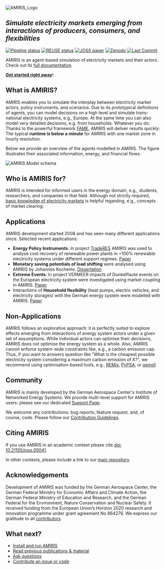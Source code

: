 <!-- SPDX-FileCopyrightText: 2025 German Aerospace Center <amiris@dlr.de>

SPDX-License-Identifier: Apache-2.0 -->
![AMIRIS_Logo](https://gitlab.com/dlr-ve/esy/amiris/amiris/-/wikis/uploads/AMIRIS_LogoWTitle.png)

## _Simulate electricity markets emerging from interactions of producers, consumers, and flexibilities_

[![Pipeline status](https://gitlab.com/dlr-ve/esy/amiris/amiris/badges/main/pipeline.svg)](https://gitlab.com/dlr-ve/esy/amiris/amiris/-/commits/main)
[![REUSE status](https://api.reuse.software/badge/gitlab.com/dlr-ve/esy/amiris/amiris/)](https://api.reuse.software/info/gitlab.com/dlr-ve/esy/amiris/amiris/)
[![JOSS paper](https://joss.theoj.org/papers/10.21105/joss.05041/status.svg)](https://joss.theoj.org/papers/10.21105/joss.05041)
[![Zenodo](https://img.shields.io/badge/Research-Zenodo-blue)](https://zenodo.org/communities/amiris)
[![Last Commit](https://img.shields.io/gitlab/last-commit/dlr-ve/esy/amiris/amiris)](https://gitlab.com/fame-framework/fame-io/-/commits/main)

AMIRIS is an agent-based simulation of electricity markets and their actors. Check out its [full documentation](https://gitlab.com/dlr-ve/esy/amiris/amiris/-/wikis/home).

**[Get started right away](https://gitlab.com/dlr-ve/esy/amiris/amiris/-/wikis/GetStarted/QuickStart)**!

## What is AMIRIS?

AMIRIS enables you to simulate the interplay between electricity market actors, policy instruments, and scenarios.
Due to its prototypical definitions of agents, you can model decisions on a high level and simulate trans-national electricity systems, e.g., Europe.
At the same time you can also model very detailed decisions, e.g. from households.
Whatever you do: Thanks to the powerful framework [FAME](https://gitlab.com/fame-framework), AMIRIS will deliver results quickly: The typical **runtime is below a minute** for AMIRIS with one market zone in hourly resolution.

Below we provide an overview of the agents modelled in AMIRIS. The figure illustrates their associated information, energy, and financial flows.

![AMIRIS Model schema](https://gitlab.com/dlr-ve/esy/amiris/amiris/-/wikis/uploads/AMIRIS_ModellSchema_CCBY4.png)

## Who is AMIRIS for?

AMIRIS is intended for informed users in the energy domain, e.g., students, researchers, and companies in that field.
Although not strictly required, [basic knowledge of electricity markets](https://en.wikipedia.org/wiki/Electricity_market#Wholesale_electricity_market) is helpful regarding, e.g., concepts of market clearing.

## Applications

AMIRIS development started 2008 and has seen many different applications since. 
Selected recent applications:

- **Energy Policy Instruments**: In project [TradeRES](https://traderes.eu/) AMIRIS was used to analyse cost recovery of renewable power plants in ~100% renewable electricity systems under different support regimes. [Paper](https://doi.org/10.1049/icp.2024.1851)
- **Monetary saving potentials of load shifting** were analysed using AMIRIS by Johannes Kochems. [Dissertation](https://depositonce.tu-berlin.de/items/4a364bac-9e97-4d35-8eb6-645824cfc02d)
- **Extreme Events**: In project VERMEER impacts of Dunkelflaute events on the European electricity system were investigated using market coupling in AMIRIS. [Paper](https://zenodo.org/records/10561382)
- Interactions of **Household flexibility** (heat pumps, electric vehicles, and electricity storages) with the German energy system were modelled with AMIRIS. [Paper](https://elib.dlr.de/207802/)

## Non-Applications

AMIRIS follows an explorative approach: it is perfectly suited to explore effects emerging from interactions of energy system actors under a given set of assumptions.
While individual actors can optimise their decisions, AMIRIS does not optimise the energy system as a whole.
Also, AMIRIS cannot enforce system-wide constraints like, e.g., a carbon emission cap.
Thus, if you want to answers question like "What is the cheapest possible electricity system considering a maximum carbon emission of X?", we recommend using optimisation-based tools, e.g., [REMix](https://gitlab.com/dlr-ve/esy/remix/framework), [PyPSA](https://pypsa.org/), or [oemof](https://oemof.org/).

## Community

AMIRIS is mainly developed by the German Aerospace Center's Institute of Networked Energy Systems.
We provide multi-level support for AMIRIS users: please see our dedicated [Support Page](https://gitlab.com/dlr-ve/esy/amiris/amiris/-/wikis/Community/Support).

We welcome any contributions: bug reports, feature request, and, of course, code.
Please follow our [Contribution Guidelines](https://gitlab.com/dlr-ve/esy/amiris/amiris/-/wikis/Community/Contribute).

## Citing AMIRIS

If you use AMIRIS in an academic context please cite [doi: 10.21105/joss.05041](https://doi.org/10.21105/joss.05041).

In other contexts, please include a link to our [main repository](https://gitlab.com/dlr-ve/esy/amiris/amiris).

## Acknowledgements

Development of AMIRIS was funded by the German Aerospace Center, the German Federal Ministry for Economic Affairs and Climate Action, the German Federal Ministry of Education and Research, and the German Federal for the Environment, Nature Conservation and Nuclear Safety. 
It received funding from the European Union’s Horizon 2020 research and innovation programme under grant agreement No 864276.
We express our gratitude to all [contributors](CONTRIBUTING.md#list-of-contributors).

## What next?

* [Install and run AMIRIS](https://gitlab.com/dlr-ve/esy/amiris/amiris/-/wikis/GetStarted/QuickStart)
* [Read previous publications & material](https://zenodo.org/communities/amiris)
* [Ask questions](https://forum.openmod.org/tag/amiris)
* [Contribute an issue or code](https://gitlab.com/dlr-ve/esy/amiris/amiris/-/wikis/Community/Contribute)

<!--
## Recommended Skills
AMIRIS is a *JAVA* application configured via *Python* scripts.
To configure and run AMIRIS applications, no programming skills are strictly necessary, but experience with energy system modelling and Python is helpful.
Developers, who want to modify the functionality or enhance the capabilities of AMIRIS, however, should have at least basic understanding of Java.
In addition, a basic understanding of [(FAME)](https://gitlab.com/fame-framework) is required in order to design new agents and their interactions.

## Get Started
### System Requirements
AMIRIS is based on [FAME](https://gitlab.com/fame-framework), the open Framework for distributed Agent-based Modelling of Energy systems.
To run AMIRIS, Python 3.9 or higher and Java Development Kit (JDK) 11 or higher are required.
In case you want to modify the AMIRIS code, additional tools might be required.
See our [Wiki](https://gitlab.com/dlr-ve/esy/amiris/amiris/-/wikis/GetStarted/Getting-started) for additional instructions.

#### Java
AMIRIS requires JDK version 11 or higher and has been tested to work with versions 11, 17, and 21.
You can test if you have a JDK by using the command `java --version` (or `java -version` on some systems).
This should show your Java version if Java was found.
If you get a command not found error, or if Java version is less than 11 please download and install a recent JDK from e.g. [here](https://adoptium.net/).

#### Python
You will need a Python-enabled shell with Python 3.9 or higher and pip.
You can test if you have Python available by using the command `python --version`.
This should show your Python version if the Python command was found.
Note that if you use a Python environment manager you can have several Python versions on your system side by side.
If you do not have Python installed on your system, you may use e.g. [conda](https://docs.conda.io/en/latest/miniconda.html) or [mamba](https://github.com/conda-forge/miniforge#mambaforge) or [Poetry](https://python-poetry.org/).

### Set up Python Environment
In case you do not have any experience with creating a Python environment, we recommend to use [anaconda](https://www.anaconda.com/).
Install anaconda, start the anaconda prompt or powershell and enter:

1. `conda create -n amirisEnv python=3.9`
2. `conda activate amirisEnv`

In case you are using mamba, simple replace "conda" in the first command with "mamba" (but not in the second).

### Install AMIRIS-Py
We recommend to use [AMIRIS-Py](https://gitlab.com/dlr-ve/esy/amiris/amiris-py/-/blob/main/README.md).
AMIRIS-Py provides "one-command" installation and execution scripts, but you may also run AMIRIS using FAME scripts (see [here](https://gitlab.com/dlr-ve/esy/amiris/amiris/-/wikis/GetStarted/Getting-started)).
In your AMIRIS Python environment (called "amirisEnv" above), run

```
pip install amirispy
```

### Download AMIRIS
1. Create a new folder on your disk called, e.g., "AMIRIS": `mkdir <AMIRIS>`
2. Open your Python-enabled shell and navigate to this newly created folder: `cd <AMIRIS>` 
3. If not done yet, activate your Python environment with amiris-py: `conda activate <amirisEnv>`
4. To download the latest AMIRIS build use: `amiris install`. This downloads the latest [AMIRIS model](https://gitlab.com/dlr-ve/esy/amiris/amiris/-/jobs/artifacts/main/download?job=deploy:jdk11) and the latest version of [AMIRIS examples](https://gitlab.com/dlr-ve/esy/amiris/examples) into the current folder.

Your "AMIRIS" folder should now look like this:

```
AMIRIS
├─── examples
│    ├─── Austria2019/
│    ├─── Germany2019/
│    ├─── ...
│    ├─── Simple/
│    └─── README.md
├─── amiris-core_X.y.z-with-dependencies.jar
└─── fameSetup.yaml
```

You are now ready to execute AMIRIS.

## Run AMIRIS with AMIRIS-Py
Use amiris-py again to run AMIRIS:

```
amiris run -j ./amiris-core_3.1.0-jar-with-dependencies.jar -s ./examples/Simple/scenario.yaml -o simple
```

This runs the packaged AMIRIS Java archive (Jar) file specified after the `-j` option and simulates the scenario specified after the `-s` option.
The AMIRIS outputs are stored in a folder as designated after the `-o` option. 
Check out the files in the AMIRIS folder - use the version code of the jar file you downloaded.

## Results 
Open the created output folder called e.g. "simple".
Each type of agent has its own output file in CSV format.
Open the files in your favourite CSV editor.
The files take the following general structure:

| AgentId | TimeStep | Col1 | Col2 | Col3 | ... |
|---------|----------|------|------|------|-----|

where:
* `AgentId` refers to the unique ID of that agent - as specified in the input scenario.yaml 
* `TimeStep` refers to the time step at which the output was created; the number refers to the passed seconds since January 1st 2000, 00:00h (ignoring leap years). To convert to a human-readable time stamp best use the python function `fameio.source.time.FameTime.convert_fame_time_step_to_datetime`
* `Col1` refers to the agent-type specific first output column
* `Col2` refers to the agent-type specific second output column
* `...` there can be arbitrarily many output columns - depending on the type of the agent 

Here, `AgentId` and `TimeStep` form a 2-column multiindex.
Thus, each agent can only write one value per column and simulation time.
For example, open the "EnergyExchange.csv". 
The Agent with ID 1 is the only one of type EnergyExchange - so this column is kind of uninteresting in this file.
The fourth column is named "ElectricityPriceInEURperMWH" and contains the market-clearing day-ahead electricity prices.

Although in this file, all columns are filled in every time step, this is not the case for all types of agents.
Some agents write their column entries at slightly different time steps.
This is caused by the simulation, which saves output data at the time step the action is performed.

Some types of agents need to write out more than one output per time step.
E.g., the conventional plant operators writes out the dispatched power for every power plant of each agent and each time step.
Such output will be assigned an extra CSV file named "AgentType_MultiindexColumn".
These files can feature an N-dimensional-multiindex with a single "value" column like so:

| AgentId | TimeStep | 3rd index | 4th index | ... | Value |
|---------|----------|-----------|-----------|-----|-------|

In this example of "ConventionalPlantOperator_DispatchedPowerInMWHperPlant.csv", `AgentId`, `TimeStep` and `ID` of the power plant form a 3D-multiindex.
Each index is assigned a single value for "DispatchedPowerInMWHperPlant".

## Next Steps
Congratulations, you have now successfully run AMIRIS. 
You want to see which inputs led to those results? See the input scenario at "./examples/Simple/scenario.yaml".
Or do you want to create your own simulation configuration or how to modify AMIRIS?
Check out the [AMIRIS-Wiki](https://gitlab.com/dlr-ve/esy/amiris/amiris/-/wikis/GetStarted/Getting-started).
Please also refer to the [FAME-Wiki](https://gitlab.com/fame-framework/wiki/-/wikis) when applying more advanced adaptations to your scenario, such as changing the [simulation duration](https://gitlab.com/fame-framework/wiki/-/wikis/GetStarted/core/Contracts). 

-->